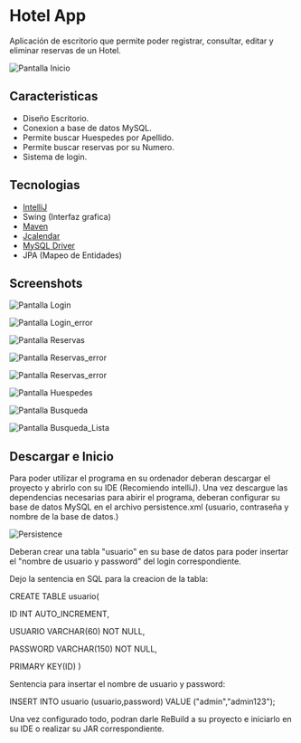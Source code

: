 # Hotel App

Aplicación de escritorio que permite poder registrar, consultar, editar y eliminar reservas de un Hotel.

![Pantalla Inicio](https://i.imgur.com/RksK8RV.png)
## Caracteristicas

- Diseño Escritorio.
- Conexion a base de datos MySQL.
- Permite buscar Huespedes por Apellido.
- Permite buscar reservas por su Numero.
- Sistema de login.




## Tecnologias

- [IntelliJ](https://www.jetbrains.com/es-es/idea/)
- Swing (Interfaz grafica)
- [Maven](https://maven.apache.org/)
- [Jcalendar](https://toedter.com/jcalendar/)
- [MySQL Driver](https://mvnrepository.com/artifact/mysql/mysql-connector-java/8.0.29)
- JPA (Mapeo de Entidades)
## Screenshots

![Pantalla Login](https://i.imgur.com/gbyl7p2.gif)


![Pantalla Login_error](https://i.imgur.com/XPL7MOt.png)

![Pantalla Reservas](https://i.imgur.com/Ovhgwo7.gif)

![Pantalla Reservas_error](https://i.imgur.com/0RtnNCo.png)

![Pantalla Reservas_error](https://i.imgur.com/lwIjk40.png)

![Pantalla Huespedes](https://i.imgur.com/5d5J7rg.gif)

![Pantalla Busqueda](https://i.imgur.com/B12KScl.gif)

![Pantalla Busqueda_Lista](https://i.imgur.com/qIIIcc2.png)



## Descargar e Inicio

Para poder utilizar el programa en su ordenador deberan descargar el proyecto y abrirlo con su IDE (Recomiendo intelliJ).
Una vez descargue las dependencias necesarias para abirir el programa, deberan configurar su base de datos MySQL en el archivo persistence.xml (usuario, contraseña y nombre de la base de datos.)

![Persistence](https://i.imgur.com/3RGPUIT.png)

Deberan crear una tabla "usuario" en su base de datos para poder insertar el "nombre de usuario y password" del login correspondiente. 

Dejo la sentencia en SQL para la creacion de la tabla:

CREATE TABLE usuario(

ID INT AUTO_INCREMENT,

USUARIO VARCHAR(60) NOT NULL,

PASSWORD VARCHAR(150) NOT NULL,

PRIMARY KEY(ID)
)

Sentencia para insertar el nombre de usuario y password:

INSERT INTO usuario (usuario,password) VALUE ("admin","admin123");

Una vez configurado todo, podran darle ReBuild a su proyecto e iniciarlo en su IDE o realizar su JAR correspondiente.
